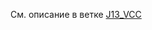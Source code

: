 См. описание в ветке [J13_VCC](https://github.com/CodeDesign2763/EasyAVR_ATmega16_INT0_StrangeBehavior)
